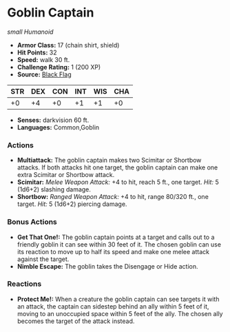 # Goblin Captain

*small* *Humanoid*

- **Armor Class:** 17 (chain shirt, shield)
- **Hit Points:** 32 
- **Speed:** walk 30 ft.
- **Challenge Rating:** 1 (200 XP)
- **Source:** [Black Flag](https://koboldpress.com/kpstore/product/tovrpg-pg-mv/)

| STR | DEX | CON | INT | WIS | CHA |
| --- | --- | --- | --- | --- | --- |
| +0 | +4 | +0 | +1 | +1 | +0 |

- **Senses:** darkvision 60 ft.
- **Languages:** Common,Goblin

### Actions

- **Multiattack:** The goblin captain makes two Scimitar or Shortbow attacks. If both attacks hit one target, the goblin captain can make one extra Scimitar or Shortbow attack.
- **Scimitar:** _Melee Weapon Attack:_ +4 to hit, reach 5 ft., one target. _Hit:_ 5 (1d6+2) slashing damage.
- **Shortbow:** _Ranged Weapon Attack:_ +4 to hit, range 80/320 ft., one target. _Hit:_ 5 (1d6+2) piercing damage.

### Bonus Actions

- **Get That One!:** The goblin captain points at a target and calls out to a friendly goblin it can see within 30 feet of it. The chosen goblin can use its reaction to move up to half its speed and make one melee attack against the target.
- **Nimble Escape:** The goblin takes the Disengage or Hide action.

### Reactions

- **Protect Me!:** When a creature the goblin captain can see targets it with an attack, the captain can sidestep behind an ally within 5 feet of it, moving to an unoccupied space within 5 feet of the ally. The chosen ally becomes the target of the attack instead.
